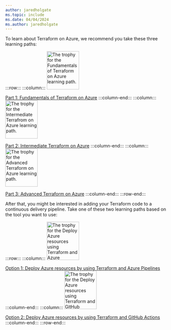 ```yaml
---
author: jaredholgate
ms.topic: include
ms.date: 04/04/2024
ms.author: jaredholgate
---
```

To learn about Terraform on Azure, we recommend you take these three learning paths:

:::row:::
:::column:::
[<img src="/training/achievements/terraform/terraform-fundamentals.svg" width="101" height="120" alt="The trophy for the Fundamentals of Terraform on Azure learning path." role="presentation"></img>](xref:learn.terraform-fundamentals)

[Part 1: Fundamentals of Terraform on Azure](xref:learn.terraform-fundamentals)
:::column-end:::
:::column:::
[<img src="/training/achievements/terraform/terraform-intermediate.svg" width="101" height="120" alt="The trophy for the Intermediate Terrafrom on Azure learning path." role="presentation"></img>](xref:learn.terraform-intermediate)

[Part 2: Intermediate Terraform on Azure](xref:learn.terraform-intermediate)
:::column-end:::
:::column:::
[<img src="/training/achievements/terraform/terraform-advanced.svg" width="101" height="120" alt="The trophy for the Advanced Terraform on Azure learning path." role="presentation"></img>](xref:learn.terraform-advanced)

[Part 3: Advanced Terraform on Azure](xref:learn.terraform-advanced)
:::column-end:::
:::row-end:::

After that, you might be interested in adding your Terraform code to a continuous delivery pipeline. Take one of these two learning paths based on the tool you want to use:

:::row:::
:::column:::
[<img src="/training/achievements/terraform/terraform-azure-pipelines.svg" width="101" height="120" alt="The trophy for the Deploy Azure resources using Terraform and Azure Pipelines learning path." role="presentation"></img>](xref:learn.terraform-azure-pipelines)

[Option 1: Deploy Azure resources by using Terraform and Azure Pipelines](xref:learn.terraform-azure-pipelines)
:::column-end:::
:::column:::
[<img src="/training/achievements/terraform/terraform-github-actions.svg" width="101" height="120" alt="The trophy for the Deploy Azure resources using Terraform and GitHub Actions learning path." role="presentation"></img>](xref:learn.terraform-github-actions)

[Option 2: Deploy Azure resources by using Terraform and GitHub Actions](xref:learn.terraform-github-actions)
:::column-end:::
:::row-end:::
